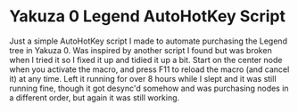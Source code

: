 # Yakuza 0 Legend AutoHotKey Script
 Just a simple AutoHotKey script I made to automate purchasing the Legend tree in Yakuza 0. Was inspired by another script I found but was broken when I tried it so I fixed it up and tidied it up a bit. Start on the center node when you activate the macro, and press F11 to reload the macro (and cancel it) at any time. Left it running for over 8 hours while I slept and it was still running fine, though it got desync'd somehow and was purchasing nodes in a different order, but again it was still working.
